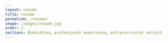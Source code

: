 ```yaml
---
layout: resume
title: resume
permalink: /resume/
image: /images/resume.jpg
order: 2
sections: [education, professional experience, extracurricular activities, community involvement, employment experience]
---
```


